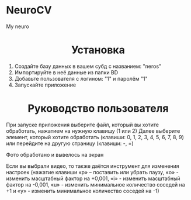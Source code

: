 # NeuroCV
My neuro
<h1 align="center">Установка</h1>

1. Создайте базу данных в вашем субд с названием: "neros"
2. Импортируйте в неё данные из папки BD
3. Добавьте пользователя с логином: "1" и паролём "1"
4. Запускайте приложение


<h1 align="center">Руководство пользователя</h1>

При запуске приложения выберите файл, который вы хотите
обработать, нажатием на нужную клавишу (1 или 2)
Далее выберите элемент, который хотите обработать (клавиши: 0, 1, 2,
3, 4, 5, 6, 7, 8, 9) или перейдите на другую страницу (клавиши: -, =)

Фото обработано и вывелось на экран

Если вы выбрали видео, то также даётся инструмент для изменения
настроек (нажатие клавиши «p» – поставить или убрать паузу, «o» - изменить
масштабный фактор на +0,001, «i» - изменить масштабный фактор на -0,001,
«u» - изменить минимальное количество соседей на +1 и «y» - изменить
минимальное количество соседей на -1)

